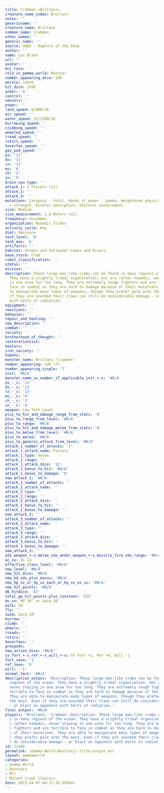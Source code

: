 ```yaml
---
title: Crabmen «Brultans»
creature_name_index: Brultans
notes: ''
genericname: ''
creature_name: Brultans
common_name: Crabmen
other_names: ''
generic_name: ''
source: GW05 - Rapture of the Deep
author: ''
name: Les Braun
url: ''
avatar: ''
mcc_race: ''
role_in_gamma_world: Monster
number_appearing_dice: 2d6
morale: 1d4+6
hit_dice: 25d6
armor: '4'
control: ''
sensors: ''
power: ''
land_speed: 6/800/16
air_speed: ''
water_speed: 12/1200/16
burrowing_speed: ''
climbing_speed: ''
wheeled_speed: ''
tread_speed: ''
rotors_speed: ''
hoverfan_speed: ''
gav_pod_speed: ''
ps: '12'
dx: '11'
cn: '13'
ms: '8'
ch: '3'
in: '9'
brain-cpu type: ''
attack_1: 2 Pincers (12)
attack_2: ''
attack_3: ''
mutations: Carapace - total, Hands of power - gamma, Heightened physical attribute
  - strength, Kinetic absorption, Skeletal enhancement.
size: Medium
size_measurement: 1.8 Meters tall
frequency: Uncommon
organization: Nomadic Tribes
activity_cycle: Any
diet: Omnivore
tech_level: '0'
tech_max: '6'
artifacts: ''
habitat: Oceans and Saltwater Lakes and Rivers
base_stock: Crab
robot_classification: ''
status: ''
mission: ''
description: These large man-like crabs can be found in many regions of the ocean.
  They have a slightly tribal organization, but are rather nomadic, never staying
  in one area for too long. They are extremely tough fighters and are terrible to
  face in combat as they are hard to damage because of their mutations. They are able
  to manipulate many types of weapons, though they prefer pole arms the most. Even
  if they are unarmed their claws can still do considerable damage - or blast an opponent
  with bolts of radiation.
equipment: ''
reactions: ''
behavior: ''
repair_and_healing: ''
new_description: ''
combat: ''
society: ''
brotherhood_of_thought: ''
restorationsist: ''
healers: ''
iron_society: ''
humans: ''
monster_name: Brultans 'Crabmen'
number_appearing: 2d6 (7)
number_appearing_single: '7'
init: '#N/A'
monster_name_xx_number_if_applicable_init_+-x: '#N/A'
ps_-_c: '12'
dx_-_c: '11'
cn_-_c: '13'
ms_-_c: '8'
ch_-_c: '3'
in_-_c: '9'
weapon: Low Tech Level
plus_to_hit_and_damage_range_from_stats: '0'
plus_to_range_from_level: '#N/A'
plus_to_range: '#N/A'
plus_to_hit_and_damage_melee_from_stats: '0'
plus_to_melee_from_level: '#N/A'
plus_to_melee: '#N/A'
plus_to_generic_attack_from_level: '#N/A'
attack_1_number_of_attacks: '2'
attack_1_attack_name: Pincers
attack_1_type: melee
attack_1_range: ''
attack_1_attack_dice: '12'
attack_1_bonus_to_hit: '#N/A'
attack_1_bonus_to_damage: '0'
new_attack_1: '#N/A'
attack_2_number_of_attacks: ''
attack_2_attack_name: ''
attack_2_type: ''
attack_2_range: ''
attack_2_attack_dice: ''
attack_2_bonus_to_hit: ''
attack_2_bonus_to_damage: ''
new_attack_2: ''
attack_3_number_of_attacks: ''
attack_3_attack_name: ''
attack_3_type: ''
attack_3_range: ''
attack_3_attack_dice: ''
attack_3_bonus_to_hit: ''
attack_3_bonus_to_damage: ''
new_attack_3: ''
atk_weapon_+-x_melee_xdx_andor_weapon_+-x_missile_fire_xdx_range: '#N/A'
ac_xx: AC 14
effective_class_level: '#N/A'
new_level: '#N/A'
new_hit_dice: '#N/A'
new_hd_xdx_plus_minus: '#N/A'
new_hp_xx_or_hp_xx_each_or_hp_xx_xx_xx: '#N/A'
new_hit_points: '#N/A'
d6_hitdice: '87'
total_gw_hit_points_plus_constant: '522'
mv_xx: MV 20' or Swim 20'
walk: 20'
fly: ''
swim: Swim 20'
burrow: ''
climb: ''
wheels: ''
treads: ''
rotors: ''
hoverfans: ''
gravpods: ''
new_action_dice: '#N/A'
sv_fort_+-x_ref_+-x_will_+-x: SV Fort +1, Ref +0, Will -1
fort_save: '1'
ref_save: '0'
will: '-1'
normal_text: '#N/A'
description_output: 'Description: These large man-like crabs can be found in many
  regions of the ocean. They have a slightly tribal organization, but are rather nomadic,
  never staying in one area for too long. They are extremely tough fighters and are
  terrible to face in combat as they are hard to damage because of their mutations.
  They are able to manipulate many types of weapons, though they prefer pole arms
  the most. Even if they are unarmed their claws can still do considerable damage
  - or blast an opponent with bolts of radiation.'
final_output: '#N/A'
players: "Brultans; 'Crabmen';Description: These large man-like crabs can be found\
  \ in many regions of the ocean. They have a slightly tribal organization, but are\
  \ rather nomadic, never staying in one area for too long. They are extremely tough\
  \ fighters and are terrible to face in combat as they are hard to damage because\
  \ of their mutations. They are able to manipulate many types of weapons, though\
  \ they prefer pole arms the most. Even if they are unarmed their claws can still\
  \ do considerable damage - or blast an opponent with bolts of radiation.|"
id: 71088
permalink: /Gamma-World-Bestiary/:title:output_ext
layout: gammaworld
categories:
- Gamma World
- Bestiary
- MCC
- Mutant Crawl Classics
date: 2023-04-07 08:37:35.650441
---
```

